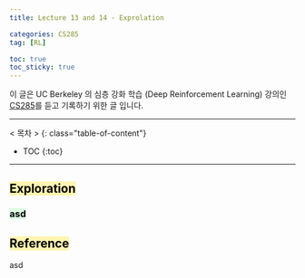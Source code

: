 ```yaml
---
title: Lecture 13 and 14 - Exprolation

categories: CS285
tag: [RL]

toc: true
toc_sticky: true
---
```



이 글은 UC Berkeley 의 심층 강화 학습 (Deep Reinforcement Learning) 강의인 [CS285](http://rail.eecs.berkeley.edu/deeprlcourse/)를 듣고 기록하기 위한 글 입니다. 

---
< 목차 >
{: class="table-of-content"}
* TOC
{:toc}
---


## <mark style='background-color: #fff5b1'> Exploration </mark>

### <mark style='background-color: #dcffe4'> asd </mark>

## <mark style='background-color: #fff5b1'> Reference </mark>

asd

